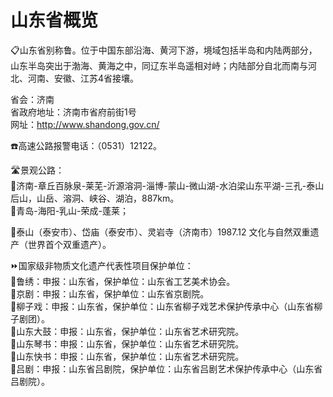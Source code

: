 # 山东省概览  
📋山东省别称鲁。位于中国东部沿海、黄河下游，境域包括半岛和内陆两部分，山东半岛突出于渤海、黄海之中，同辽东半岛遥相对峙；内陆部分自北而南与河北、河南、安徽、江苏4省接壤。  
  
省会：济南  
省政府地址：济南市省府前街1号  
网址：http://www.shandong.gov.cn/  
  
☎️高速公路报警电话：（0531）12122。  
  
🛣️景观公路：  
🔸济南-章丘百脉泉-莱芜-沂源溶洞-淄博-蒙山-微山湖-水泊梁山东平湖-三孔-泰山后山，山岳、溶洞、峡谷、湖泊，887km。  
🔸青岛-海阳-乳山-荣成-蓬莱；  
  
🏅泰山（泰安市）、岱庙（泰安市）、灵岩寺（济南市）1987.12 文化与自然双重遗产（世界首个双重遗产）。    
  
⏩国家级非物质文化遗产代表性项目保护单位：  
🔸鲁绣：申报：山东省，保护单位：山东省工艺美术协会。  
🔸京剧：申报：山东省，保护单位：山东省京剧院。  
🔸柳子戏：申报：山东省，保护单位：山东省柳子戏艺术保护传承中心（山东省柳子剧团）。  
🔸山东大鼓：申报：山东省，保护单位：山东省艺术研究院。  
🔸山东琴书：申报：山东省，保护单位：山东省艺术研究院。  
🔸山东快书：申报：山东省，保护单位：山东省艺术研究院。    
🔸吕剧：申报：山东省吕剧院，保护单位：山东省吕剧艺术保护传承中心（山东省吕剧院）。  